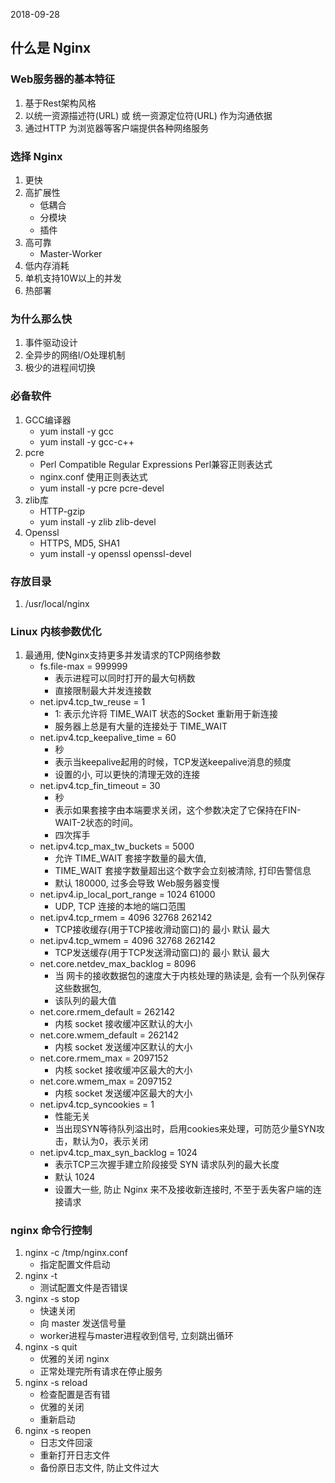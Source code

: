 2018-09-28

## 什么是 Nginx

### Web服务器的基本特征
1. 基于Rest架构风格
2. 以统一资源描述符(URL) 或 统一资源定位符(URL) 作为沟通依据
3. 通过HTTP 为浏览器等客户端提供各种网络服务

### 选择 Nginx
1. 更快
2. 高扩展性
    - 低耦合
    - 分模块
    - 插件
3. 高可靠
    - Master-Worker
4. 低内存消耗
5. 单机支持10W以上的并发
6. 热部署

### 为什么那么快
1. 事件驱动设计
2. 全异步的网络I/O处理机制
3. 极少的进程间切换

### 必备软件
1. GCC编译器
    - yum install -y gcc
    - yum install -y gcc-c++
2. pcre
    - Perl Compatible Regular Expressions Perl兼容正则表达式
    - nginx.conf 使用正则表达式
    - yum install -y pcre pcre-devel
3. zlib库
    - HTTP-gzip
    - yum install -y zlib zlib-devel
4. Openssl
    - HTTPS, MD5, SHA1
    - yum install -y openssl openssl-devel

### 存放目录
1. /usr/local/nginx

### Linux 内核参数优化
1. 最通用, 使Nginx支持更多并发请求的TCP网络参数
    - fs.file-max = 999999
        - 表示进程可以同时打开的最大句柄数
        - 直接限制最大并发连接数
    - net.ipv4.tcp_tw_reuse = 1
        - 1: 表示允许将 TIME_WAIT 状态的Socket 重新用于新连接
        - 服务器上总是有大量的连接处于 TIME_WAIT
    - net.ipv4.tcp_keepalive_time = 60
        - 秒
        - 表示当keepalive起用的时候，TCP发送keepalive消息的频度
        - 设置的小, 可以更快的清理无效的连接
    - net.ipv4.tcp_fin_timeout = 30
        - 秒
        - 表示如果套接字由本端要求关闭，这个参数决定了它保持在FIN-WAIT-2状态的时间。
        - 四次挥手
    - net.ipv4.tcp_max_tw_buckets = 5000
        - 允许 TIME_WAIT 套接字数量的最大值, 
        - TIME_WAIT 套接字数量超出这个数字会立刻被清除, 打印告警信息
        - 默认 180000, 过多会导致 Web服务器变慢
    - net.ipv4.ip_local_port_range = 1024 61000
        - UDP, TCP 连接的本地的端口范围
    - net.ipv4.tcp_rmem = 4096 32768 262142
        - TCP接收缓存(用于TCP接收滑动窗口)的 最小 默认 最大
    - net.ipv4.tcp_wmem = 4096 32768 262142
        - TCP发送缓存(用于TCP发送滑动窗口)的 最小 默认 最大
    - net.core.netdev_max_backlog = 8096
        - 当 网卡的接收数据包的速度大于内核处理的熟读是, 会有一个队列保存这些数据包, 
        - 该队列的最大值
    - net.core.rmem_default = 262142
        - 内核 socket 接收缓冲区默认的大小
    - net.core.wmem_default = 262142
        - 内核 socket 发送缓冲区默认的大小
    - net.core.rmem_max = 2097152
        - 内核 socket 接收缓冲区最大的大小
    - net.core.wmem_max = 2097152
        - 内核 socket 发送缓冲区最大的大小
    - net.ipv4.tcp_syncookies = 1
        - 性能无关
        - 当出现SYN等待队列溢出时，启用cookies来处理，可防范少量SYN攻击，默认为0，表示关闭
    - net.ipv4.tcp_max_syn_backlog = 1024
        - 表示TCP三次握手建立阶段接受 SYN 请求队列的最大长度
        - 默认 1024
        - 设置大一些, 防止 Nginx 来不及接收新连接时, 不至于丢失客户端的连接请求
    
### nginx 命令行控制
1. nginx -c /tmp/nginx.conf
    - 指定配置文件启动
2. nginx -t
    - 测试配置文件是否错误
3. nginx -s stop
    - 快速关闭
    - 向 master 发送信号量
    - worker进程与master进程收到信号, 立刻跳出循环
4. nginx -s quit
    - 优雅的关闭 nginx
    - 正常处理完所有请求在停止服务
5. nginx -s reload
    - 检查配置是否有错
    - 优雅的关闭
    - 重新启动
6. nginx -s reopen
    - 日志文件回滚
    - 重新打开日志文件
    - 备份原日志文件, 防止文件过大